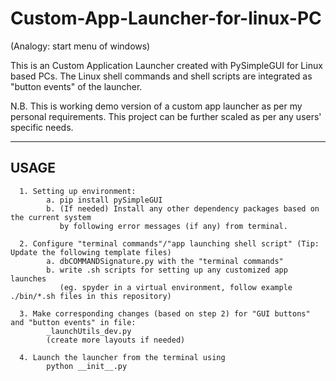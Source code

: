 # Custom-App-Launcher-for-linux-PC
(Analogy: start menu of windows)

This is an Custom Application Launcher created with PySimpleGUI for Linux based PCs.
The Linux shell commands and shell scripts are integrated as "button events" of the launcher.

N.B. This is working demo version of a custom app launcher as per my personal requirements. This project can be further scaled as per any users' specific needs.

--------

## USAGE

      1. Setting up environment: 
            a. pip install pySimpleGUI
            b. (If needed) Install any other dependency packages based on the current system
               by following error messages (if any) from terminal. 
            
      2. Configure "terminal commands"/"app launching shell script" (Tip: Update the following template files)
            a. dbCOMMANDSignature.py with the "terminal commands"
            b. write .sh scripts for setting up any customized app launches 
               (eg. spyder in a virtual environment, follow example ./bin/*.sh files in this repository)
                        
      3. Make corresponding changes (based on step 2) for "GUI buttons" and "button events" in file: 
            _launchUtils_dev.py 
            (create more layouts if needed)
      
      4. Launch the launcher from the terminal using
            python __init__.py
      



